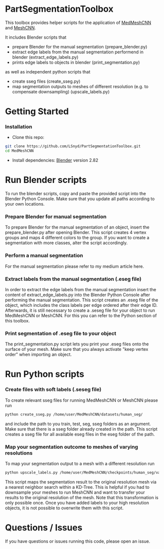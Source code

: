 # PartSegmentationToolbox

This toolbox provides helper scripts for the application of [MedMeshCNN](https://github.com/LSnyd/MedMeshCNN) and [MeshCNN](https://ranahanocka.github.io/MeshCNN/). 

It includes Blender scripts that 

* prepare Blender for the manual segmentation (prepare_blender.py)
* extract edge labels from the manual segmentation performend in blender (extract_edge_labels.py)
* prints edge labels to objects in blender (print_segmentation.py)

as well as independent python scripts that

* create sseg files (create_sseg.py)
* map segmentation outputs to meshes of different resolution (e.g. to compensate downsampling) (upscale_labels.py)



# Getting Started


### Installation
- Clone this repo:
```bash
git clone https://github.com/LSnyd/PartSegmentationToolbox.git
cd MedMeshCNN
```
- Install dependencies: [Blender](https://www.blender.org/) version 2.82


# Run Blender scripts 

To run the blender scripts, copy and paste the provided script into the Blender Python Console.
Make sure that you update all paths according to your own locations. 

### Prepare Blender for manual segmentation
To prepare Blender for the manual segmentation of an object, insert the prepare_blender.py after opening Blender. 
This script creates 4 vertex groups and maps 4 different colors to the group. If you want to create a segmentation with more classes, alter the script accordingly. 

### Perform a manual segmentation
For the manual segmentation please refer to my medium article here. 

### Extract labels from the manual segmentation (.eseg file)
In order to extract the edge labels from the manual segmentation insert the content of extract_edge_labels.py into the Blender Python Console after performing the manual segmentation. 
This script creates an .eseg file of the object, which includes the class labels per edge ordered after their edge ID. 
Afterwards, it is still necessary to create a .seseg file for your object to run MedMeshCNN or MeshCNN. For this you can refer to the Python section of this toolbox. 


### Print segmentation of .eseg file to your object
The print_segmentation.py script lets you print your .eseg files onto the surface of your mesh. 
Make sure that you always activate "keep vertex order" when importing an object.  



# Run Python scripts 


### Create files with soft labels (.seseg file)
To create relevant sseg files for running MedMeshCNN or MeshCNN please run 

```bash
python create_sseg.py /home/user/MedMeshCNN/datasets/human_seg/
```
and include the path to you train, test, seg, sseg folders as an argument. 
Make sure that there is a sseg folder already created in the path. 
This script creates a sseg file for all available eseg files in the eseg folder of the path. 


### Map your segmentation outcome to meshes of varying resolutions
To map your segmentation output to a mesh with a different resolution run 

```bash
python upscale_labels.py /home/user/MedMeshCNN/checkpoints/human_seg/validate/ /home/user/data/high_resolution_meshes/
```
This script maps the segmentation result to the original resolution mesh via a nearest neighbor search within a KD-Tree. 
This is helpful if you had to downsample your meshes to run MeshCNN and want to transfer your results to the original resolution of the mesh. 
Note that this transformation is only possible once. Once you have added labels to your high resolution objects, it is not possible to overwrite them with this script. 


# Questions / Issues
If you have questions or issues running this code, please open an issue.